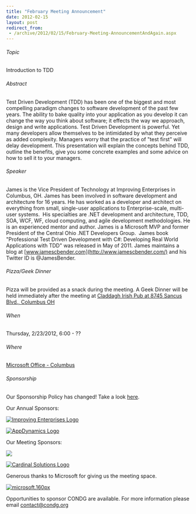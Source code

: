 ```yaml
---
title: "February Meeting Announcement"
date: 2012-02-15
layout: post
redirect_from:
 - /archive/2012/02/15/February-Meeting-AnnouncementAndAgain.aspx
---
```


###### Topic


Introduction to TDD


###### Abstract


Test Driven Development (TDD) has been one of the biggest and most compelling paradigm changes to software development of the past few years. The ability to bake quality into your application as you develop it can change the way you think about software; it effects the way we approach, design and write applications. Test Driven Development is powerful. Yet many developers allow themselves to be intimidated by what they perceive as added complexity. Managers worry that the practice of "test first" will delay development. This presentation will explain the concepts behind TDD, outline the benefits, give you some concrete examples and some advice on how to sell it to your managers.<u></u><u></u>


###### Speaker


James is the Vice President of Technology at Improving Enterprises in Columbus, OH. James has been involved in software development and architecture for 16 years. He has worked as a developer and architect on everything from small, single-user applications to Enterprise-scale, multi-user systems.  His specialties are .NET development and architecture, TDD, SOA, WCF, WF, cloud computing, and agile development methodologies. He is an experienced mentor and author. James is a Microsoft MVP and former President of the Central Ohio .NET Developers Group.  James book "Professional Test Driven Development with C#: Developing Real World Applications with TDD" was released in May of 2011. James maintains a blog at [www.jamescbender.com](http://www.jamescbender.com/) and his Twitter ID is @JamesBender.<u></u><u></u>


###### Pizza/Geek Dinner


Pizza will be provided as a snack during the meeting. A Geek Dinner will be held immediately after the meeting at [Claddagh Irish Pub at 8745 Sancus Blvd., Columbus OH](http://www.bing.com/local/details.aspx?lid=YN671x11725012&amp;qt=yp&amp;what=claddagh&amp;where=Columbus,+Ohio&amp;s_cid=ansPhBkYp02&amp;mkt=en-us&amp;q=claddagh&amp;FORM=LARE)


###### When


Thursday, 2/23/2012, 6:00 - ??


###### Where
 [Microsoft Office - Columbus](http://maps.google.com/maps?f=q&amp;hl=en&amp;q=8800+Lyra+Dr.+Columbus,+OH+43240&amp;om=1)
###### Sponsorship


Our Sponsorship Policy has changed! Take a look [here](http://www.condg.org/documents/Sponsorship%20Policy.pdf).



Our Annual Sponsors:



[![Improving Enterprises Logo](http://condg.org/images/condg_org/Windows-Live-Writer/February-Meeting-Announcement_BD2C/ie-logo_thumb.jpg)](http://www.improvingenterprises.com)



[![AppDynamics Logo](http://www.appdynamics.com/images/logo.png)](http://www.appdynamics.com)



Our Meeting Sponsors:



![](http://www.hmbnet.com/images/HMBLogo_small.jpg)



[![Cardinal Solutions Logo](http://www.cardinalsolutions.com/etc/designs/cardinal/clientlibs/resources/images/logo.png)](http://www.cardinalsolutions.com)



Generous thanks to Microsoft for giving us the meeting space.



[![microsoft.160px](http://condg.org/images/condg_org/WindowsLiveWriter/JuneMeetingAnnouncement_C169/microsoft.160px_thumb_1.png "microsoft.160px")](http://www.microsoft.com)



Opportunities to sponsor CONDG are available. For more information please email [contact@condg.org](mailto:contact@condg.org)

